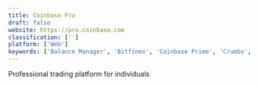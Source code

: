 ```yaml
---
title: Coinbase Pro
draft: false 
website: https://pro.coinbase.com
classification: ['']
platform: ['Web']
keywords: ['Balance Manager', 'Bitfinex', 'Coinbase Prime', 'Crumbs', 'Custom Crypto Exchange', 'ElioPay', 'Kraken', 'Nuo Lend']
---
```

Professional trading platform for individuals